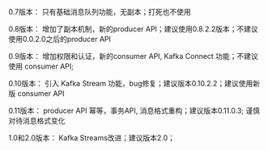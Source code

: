 0.7版本：
只有基础消息队列功能，无副本；打死也不使用

0.8版本：
增加了副本机制，新的producer API；建议使用0.8.2.2版本；不建议使用0.0.2.0之后的producer API

0.9版本：
增加权限和认证，新的consumer API, Kafka Connect 功能；不建议使用 consumer API;

0.10版本：
引入 Kafka Stream 功能，bug修复；建议版本0.10.2.2；建议使用新版 consumer API

0.11版本：
producer API 幂等，事务API, 消息格式重构；建议版本0.11.0.3; 谨慎对待消息格式变化

1.0和2.0版本：
Kafka Streams改进；建议版本2.0；